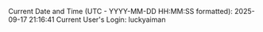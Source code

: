 Current Date and Time (UTC - YYYY-MM-DD HH:MM:SS formatted): 2025-09-17 21:16:41
Current User's Login: luckyaiman
